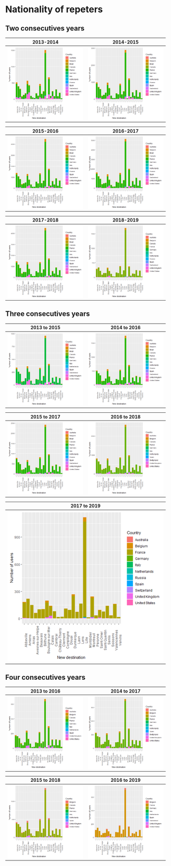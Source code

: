 # Nationality of repeters

## Two consecutives years

2013-2014             |  2014-2015  
:-------------------------:|:-------------------------:
![](repet1314country.png)  |  ![](repet1415country.png)


2015-2016               |  2016-2017  
:-------------------------:|:-------------------------:
![](repet1516country.png)  |  ![](repet1617country.png)


2017-2018             |  2018-2019  
:-------------------------:|:-------------------------:
![](repet1718country.png)  |  ![](repet1819country.png)

## Three consecutives years

2013 to 2015            |  2014 to 2016    
:-------------------------:|:-------------------------:
![](repeters13-15country.png)  |  ![](repeters14-16country.png)


2015 to 2017               | 2016 to 2018  
:-------------------------:|:-------------------------:
![](repeters15-17country.png)  |  ![](repeters16-18country.png)


2017 to 2019              | 
:-------------------------:|
![](repeters17-19country.png)  |  

## Four consecutives years

2013 to 2016            |  2014 to 2017    
:-------------------------:|:-------------------------:
![](repet13-16country.png)  |  ![](repet14-17country.png)


2015 to 2018               | 2016 to 2019  
:-------------------------:|:-------------------------:
![](repet15-18country.png)  |  ![](repet16-19country.png)
